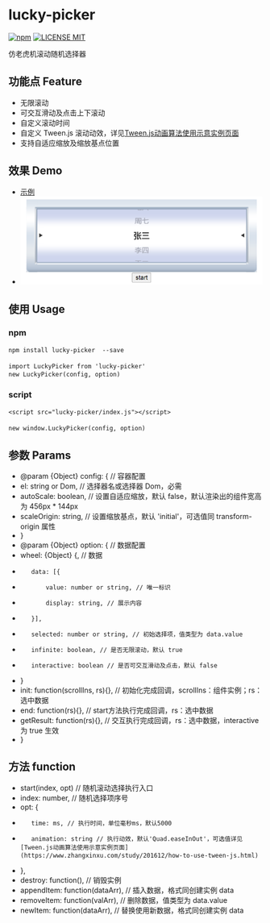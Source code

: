 # lucky-picker
[![npm](https://img.shields.io/npm/v/lucky-picker.svg)](https://www.npmjs.com/package/lucky-picker) 
[![LICENSE MIT](https://img.shields.io/npm/l/lucky-picker.svg)](https://www.npmjs.com/package/lucky-picker) 

仿老虎机滚动随机选择器

## 功能点 Feature
* 无限滚动
* 可交互滑动及点击上下滚动
* 自定义滚动时间
* 自定义 Tween.js 滚动动效，详见[Tween.js动画算法使用示意实例页面](https://www.zhangxinxu.com/study/201612/how-to-use-tween-js.html)
* 支持自适应缩放及缩放基点位置

## 效果 Demo
* [示例](https://github.com/hollton/lucky-picker/blob/master/index.html)
* ![xxxxx](https://github.com/hollton/lucky-picker/blob/master/assets/demo.png)

## 使用 Usage

### npm
```
npm install lucky-picker  --save

import LuckyPicker from 'lucky-picker'
new LuckyPicker(config, option)
```

### script
```
<script src="lucky-picker/index.js"></script>

new window.LuckyPicker(config, option)
```

## 参数 Params
* @param {Object} config: { // 容器配置
*    el: string or Dom, // 选择器名或选择器 Dom，必需
*    autoScale: boolean, // 设置自适应缩放，默认 false，默认渲染出的组件宽高为 456px * 144px
*    scaleOrigin: string, // 设置缩放基点，默认 'initial'，可选值同 transform-origin 属性
* }
* @param {Object} option: { // 数据配置
*    wheel: {Object} {, // 数据
*        data: [{
*            value: number or string, // 唯一标识
*            display: string, // 展示内容
*        }],
*        selected: number or string, // 初始选择项，值类型为 data.value
*        infinite: boolean, // 是否无限滚动，默认 true
*        interactive: boolean // 是否可交互滑动及点击，默认 false
*    }
*    init: function(scrollIns, rs){}, // 初始化完成回调，scrollIns：组件实例；rs：选中数据
*    end: function(rs){}, // start方法执行完成回调，rs：选中数据
*    getResult: function(rs){}, // 交互执行完成回调，rs：选中数据，interactive 为 true 生效
* }

## 方法 function
* start(index, opt) // 随机滚动选择执行入口
*    index: number, // 随机选择项序号
*    opt: {
*        time: ms, // 执行时间，单位毫秒ms，默认5000
*        animation: string // 执行动效，默认'Quad.easeInOut'，可选值详见[Tween.js动画算法使用示意实例页面](https://www.zhangxinxu.com/study/201612/how-to-use-tween-js.html)
* },
* destroy: function(), // 销毁实例
* appendItem: function(dataArr), // 插入数据，格式同创建实例 data
* removeItem: function(valArr), // 删除数据，值类型为 data.value
* newItem: function(dataArr), // 替换使用新数据，格式同创建实例 data